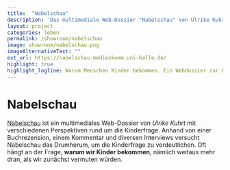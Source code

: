 ```yaml
---
title:  "Nabelschau"
description: 'Das multimediale Web-Dossier "Nabelschau" von Ulrike Kuhrt geht der Frage auf den Grund, warum wir Kinder bekommen.'
layout: project
categories: leben
permalink: /showroom/nabelschau
image: showroom/nabelschau.png
imageAlternativeText: ""
ext_url: https://nabelschau.medienkomm.uni-halle.de/
highlight: true
highlight_logline: Warum Menschen Kinder bekommen. Ein Webdossier zur K-Frage
---
```


# Nabelschau

[Nabelschau](https://nabelschau.medienkomm.uni-halle.de/) ist ein multimediales Web-Dossier von _Ulrike Kuhrt_ mit verschiedenen Perspektiven rund um die Kinderfrage. Anhand von einer Buchrezension, einem Kommentar und diversen Interviews versucht Nabelschau das Drumherum, um die Kinderfrage zu verdeutlichen. Oft hängt an der Frage, **warum wir Kinder bekommen**, nämlich weitaus mehr dran, als wir zunächst vermuten würden.
